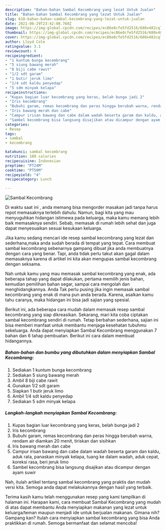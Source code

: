 ```yaml
---
description: "Bahan-bahan Sambal Kecombrang yang lezat Untuk Jualan"
title: "Bahan-bahan Sambal Kecombrang yang lezat Untuk Jualan"
slug: 618-bahan-bahan-sambal-kecombrang-yang-lezat-untuk-jualan
date: 2021-06-29T23:42:08.760Z
image: https://img-global.cpcdn.com/recipes/ec86e8cfe5fd2516/680x482cq70/sambal-kecombrang-foto-resep-utama.jpg
thumbnail: https://img-global.cpcdn.com/recipes/ec86e8cfe5fd2516/680x482cq70/sambal-kecombrang-foto-resep-utama.jpg
cover: https://img-global.cpcdn.com/recipes/ec86e8cfe5fd2516/680x482cq70/sambal-kecombrang-foto-resep-utama.jpg
author: Lloyd Cole
ratingvalue: 3.1
reviewcount: 4
recipeingredient:
- "1 kuntum bunga kecombrang"
- "5 siung bawang merah"
- "8 biji cabe rawit"
- "1/2 sdt garam"
- "1 butir jeruk limo"
- "1/4 sdt kaldu penyedap"
- "5 sdm minyak kelapa"
recipeinstructions:
- "Kupas bagian luar kecombrang yang keras, belah bunga jadi 2"
- "Iris kecombrang"
- "Bubuhi garam, remas kecombrang dan peras hingga berubah warna, rendam air diamkan 20 menit, tiriskan dan sisihkan"
- "Iris bawang merah dan cabe"
- "Campur irisan bawang dan cabe dalam wadah beserta garam dan kaldu, aduk rata, panaskan minyak kelapa, tuang ke dalam wadah, aduk cepat, koreksi rasa, beri jeruk limo"
- "Sambel kecombrang bisa langsung disajikan atau dicampur dengan ayam suwir"
categories:
- Resep
tags:
- sambal
- kecombrang

katakunci: sambal kecombrang 
nutrition: 109 calories
recipecuisine: Indonesian
preptime: "PT24M"
cooktime: "PT50M"
recipeyield: "4"
recipecategory: Lunch

---
```



![Sambal Kecombrang](https://img-global.cpcdn.com/recipes/ec86e8cfe5fd2516/680x482cq70/sambal-kecombrang-foto-resep-utama.jpg)

Di waktu  saat ini , anda memang bisa mengorder masakan jadi tanpa harus repot memasaknya terlebih dahulu. Namun, bagi kita yang mau menyuguhkan hidangan istimewa pada keluarga, maka kamu memang lebih baik memasaknya sendiri. Sebab, memasak di rumah lebih sehat dan juga dapat menyesuaikan sesuai kesukaan keluarga.

Jika kamu sedang mencari ide resep sambal kecombrang yang lezat dan sederhana,maka anda sudah berada di tempat yang tepat. Cara membuat sambal kecombrang  sebenarnya gampang dibuat jika anda membuatnya dengan cara yang benar. Tapi, anda tidak perlu takut akan gagal dalam memasaknya 
karena di artikel ini kita akan mengupas sambal kecombrang dengan seksama.  



Nah untuk kamu yang mau memasak sambal kecombrang yang enak, ada beberapa tahap yang dapat dilakukan, pertama memilih jenis bahan, kemudian pemilihan bahan segar, sampai cara mengolah dan menghidangkannya. Anda Tak perlu pusing jika ingin memasak sambal kecombrang yang enak di mana pun anda berada. Karena, asalkan kamu  tahu caranya, maka hidangan ini bisa jadi sajian yang spesial.

Berikut ini, ada beberapa cara mudah dalam memasak resep sambal kecombrang yang siap dikreasikan. Sekarang, mari kita coba ciptakan sambal kecombrang sendiri di rumah. Tetap berbahan sederhana, sajian ini bisa memberi manfaat untuk membantu menjaga kesehatan tubuhmu sekeluarga. Anda dapat menyiapkan Sambal Kecombrang menggunakan 7 bahan dan 6 tahap pembuatan. Berikut ini cara dalam membuat hidangannya.

<!--inarticleads1-->

##### Bahan-bahan dan bumbu yang dibutuhkan dalam menyiapkan Sambal Kecombrang:

1. Sediakan 1 kuntum bunga kecombrang
1. Sediakan 5 siung bawang merah
1. Ambil 8 biji cabe rawit
1. Gunakan 1/2 sdt garam
1. Siapkan 1 butir jeruk limo
1. Ambil 1/4 sdt kaldu penyedap
1. Sediakan 5 sdm minyak kelapa




<!--inarticleads2-->

##### Langkah-langkah menyiapkan Sambal Kecombrang:

1. Kupas bagian luar kecombrang yang keras, belah bunga jadi 2
1. Iris kecombrang
1. Bubuhi garam, remas kecombrang dan peras hingga berubah warna, rendam air diamkan 20 menit, tiriskan dan sisihkan
1. Iris bawang merah dan cabe
1. Campur irisan bawang dan cabe dalam wadah beserta garam dan kaldu, aduk rata, panaskan minyak kelapa, tuang ke dalam wadah, aduk cepat, koreksi rasa, beri jeruk limo
1. Sambel kecombrang bisa langsung disajikan atau dicampur dengan ayam suwir




Nah, itulah artikel tentang  sambal kecombrang  yang praktis dan mudah versi kita. Semoga anda dapat melakukannya dengan hasil yang terbaik. 

Terima kasih kamu telah menggunakan resep yang kami tampilkan di halaman ini. Harapan kami, cara membuat  Sambal Kecombrang yang mudah di atas dapat membantu Anda menyiapkan makanan yang lezat untuk keluarga/teman maupun menjadi ide untuk berjualan makanan. Gimana nih? Gampang kan? Itulah cara menyiapkan sambal kecombrang yang bisa Anda praktikkan di rumah. Semoga bermanfaat dan selamat mencoba!

